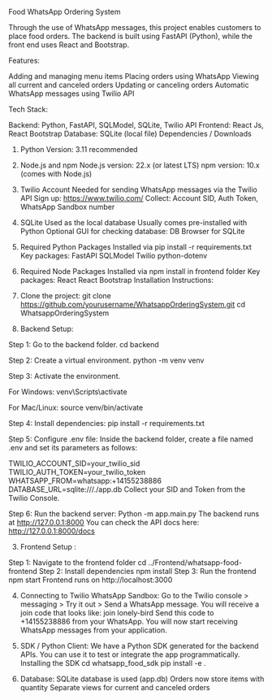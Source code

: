 Food WhatsApp Ordering System

Through the use of WhatsApp messages, this project enables customers to place food orders.
The backend is built using FastAPI (Python), while the front end uses React and Bootstrap.

 Features:

Adding and managing menu items
Placing orders using WhatsApp
Viewing all current and canceled orders
Updating or canceling orders
Automatic WhatsApp messages using Twilio API

 Tech Stack:

Backend: Python, FastAPI, SQLModel, SQLite, Twilio API
Frontend: React Js, React Bootstrap
Database: SQLite (local file)
Dependencies / Downloads
1. Python
Version: 3.11 recommended
2. Node.js and npm
Node.js version: 22.x (or latest LTS)
npm version: 10.x (comes with Node.js)
3. Twilio Account
Needed for sending WhatsApp messages via the Twilio API
Sign up: https://www.twilio.com/
Collect: Account SID, Auth Token, WhatsApp Sandbox number
4. SQLite
Used as the local database
Usually comes pre-installed with Python
Optional GUI for checking database: DB Browser for SQLite
5. Required Python Packages
Installed via pip install -r requirements.txt
Key packages:
FastAPI
SQLModel
Twilio
python-dotenv
6. Required Node Packages
Installed via npm install in frontend folder
Key packages:
React
React Bootstrap
 Installation Instructions:

1. Clone the project:
git clone https://github.com/yourusername/WhatsappOrderingSystem.git
cd WhatsappOrderingSystem

2. Backend Setup:

Step 1: Go to the backend folder.
cd backend

Step 2: Create a virtual environment.
python -m venv venv

Step 3: Activate the environment.

For Windows:
venv\Scripts\activate

For Mac/Linux:
source venv/bin/activate

Step 4: Install dependencies:
pip install -r requirements.txt


Step 5: Configure .env file:
Inside the backend folder, create a file named .env and set its parameters as follows:

TWILIO_ACCOUNT_SID=your_twilio_sid
TWILIO_AUTH_TOKEN=your_twilio_token
WHATSAPP_FROM=whatsapp:+14155238886
DATABASE_URL=sqlite:///./app.db
 Collect your SID and Token from the Twilio Console.
  
Step 6: Run the backend server:
Python -m app.main.py
The backend runs at   http://127.0.0.1:8000
You can check the API docs here:
  http://127.0.0.1:8000/docs

3. Frontend Setup : 

Step 1: Navigate to the frontend folder
cd ../Frontend/whatsapp-food-frontend
Step 2: Install dependencies
npm install
Step 3: Run the frontend
npm start
Frontend runs on   http://localhost:3000

4. Connecting to Twilio WhatsApp Sandbox:
Go to the Twilio console > messaging > Try it out > Send a WhatsApp message.
You will receive a join code that looks like:   join lonely-bird
Send this code to +14155238886 from your WhatsApp.
 You will now start receiving WhatsApp messages from your application.

5. SDK / Python Client:
We have a Python SDK generated for the backend APIs. You can use it to test or integrate the app programmatically.
Installing the SDK
cd whatsapp_food_sdk
pip install -e .

6. Database:
SQLite database is used (app.db)
Orders now store items with quantity
Separate views for current and canceled orders
